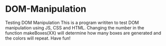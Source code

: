 # DOM-Manipulation
Testing DOM Manipulation
This is a program writiten to test DOM manipulation using JS, CSS and HTML. Changing the number in the function makeBoxes(XX) will determine how many boxes are generated and the colors will repeat. Have fun!
